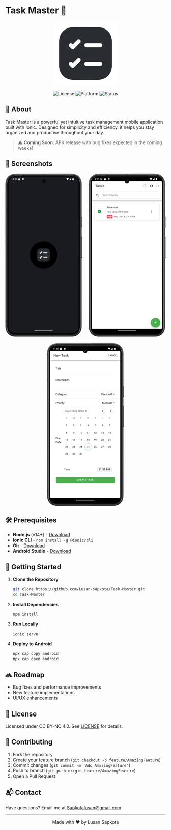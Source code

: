 # Task Master 📱

<p align="center">
  <img src="./assets/icon-only.png" alt="Logo" width="200"/>
</p>

<div align="center">

![License](https://img.shields.io/badge/license-CC%20BY--NC%204.0-blue)
![Platform](https://img.shields.io/badge/platform-iOS%20%7C%20Android-lightgrey)
![Status](https://img.shields.io/badge/status-In%20Development-yellow)

</div>

## 🚀 About

Task Master is a powerful yet intuitive task management mobile application built with Ionic. Designed for simplicity and efficiency, it helps you stay organized and productive throughout your day.

> ⚠️ **Coming Soon**: APK release with bug fixes expected in the coming weeks!

## 📱 Screenshots

<div style="display: grid; grid-template-columns: repeat(2, 1fr); gap: 20px;">
  <img src="./screenshots/ss3.png" alt="Screenshot 1" style="width: 100%; border-radius: 10px;"/>
  <img src="./screenshots/ss2.png" alt="Screenshot 2" style="width: 100%; border-radius: 10px;"/>
</div>
<div style="display: flex; justify-content: center; margin-top: 20px;">
  <img src="./screenshots/ss1.png" alt="Screenshot 3" style="width: 48%; border-radius: 10px;"/>
</div>

## 🛠️ Prerequisites

- **Node.js** (v14+) - [Download](https://nodejs.org/)
- **Ionic CLI** - `npm install -g @ionic/cli`
- **Git** - [Download](https://git-scm.com/downloads)
- **Android Studio** - [Download](https://developer.android.com/studio)

## 🚀 Getting Started

1. **Clone the Repository**
   ```bash
   git clone https://github.com/Lusan-sapkota/Task-Master.git
   cd Task-Master
   ```

2. **Install Dependencies**
   ```bash
   npm install
   ```

3. **Run Locally**
   ```bash
   ionic serve
   ```

4. **Deploy to Android**
   ```bash
   npx cap copy android
   npx cap open android
   ```

## 🔜 Roadmap

- Bug fixes and performance improvements
- New feature implementations
- UI/UX enhancements

## 📄 License

Licensed under CC BY-NC 4.0. See [LICENSE](LICENSE) for details.

## 🤝 Contributing

1. Fork the repository
2. Create your feature branch (`git checkout -b feature/AmazingFeature`)
3. Commit changes (`git commit -m 'Add AmazingFeature'`)
4. Push to branch (`git push origin feature/AmazingFeature`)
5. Open a Pull Request

## 📬 Contact

Have questions? Email me at [Sapkotalusan@gmail.com](mailto:Sapkotalusan@gmail.com)

---
<div align="center">
Made with ❤️ by Lusan Sapkota
</div>